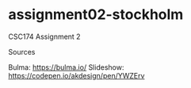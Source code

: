 # assignment02-stockholm
CSC174 Assignment 2

Sources

Bulma: https://bulma.io/
Slideshow: https://codepen.io/akdesign/pen/YWZErv
